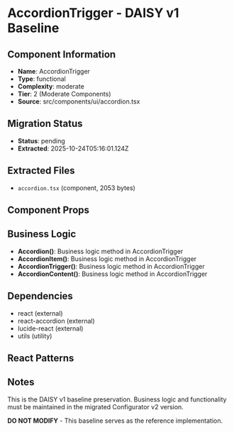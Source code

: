 # AccordionTrigger - DAISY v1 Baseline

## Component Information

- **Name**: AccordionTrigger
- **Type**: functional
- **Complexity**: moderate
- **Tier**: 2 (Moderate Components)
- **Source**: src/components/ui/accordion.tsx

## Migration Status

- **Status**: pending
- **Extracted**: 2025-10-24T05:16:01.124Z

## Extracted Files

- `accordion.tsx` (component, 2053 bytes)

## Component Props



## Business Logic

- **Accordion()**: Business logic method in AccordionTrigger
- **AccordionItem()**: Business logic method in AccordionTrigger
- **AccordionTrigger()**: Business logic method in AccordionTrigger
- **AccordionContent()**: Business logic method in AccordionTrigger

## Dependencies

- react (external)
- react-accordion (external)
- lucide-react (external)
- utils (utility)

## React Patterns



## Notes

This is the DAISY v1 baseline preservation. Business logic and functionality
must be maintained in the migrated Configurator v2 version.

**DO NOT MODIFY** - This baseline serves as the reference implementation.
